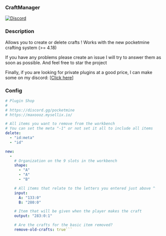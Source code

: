 ### CraftManager

[![Discord](https://img.shields.io/discord/1076553697192071268.svg?label=&logo=discord&logoColor=ffffff&color=7389D8&labelColor=6A7EC2)](https://discord.gg/pocketmine) 

### Description

Allows you to create or delete crafts ! Works with the new pocketmine crafting system (>= 4.18)

If you have any problems please create an issue I will try to answer them as soon as possible. And feel free to star the project

Finally, if you are looking for private plugins at a good price, I can make some on my discord: [[Click here](https://discord.gg/pocketmine)]

### Config

```yaml
# Plugin Shop
#
# https://discord.gg/pocketmine
# https://maxoooz.mysellix.io/

# All items you want to remove from the workbench
# You can set the meta "-1" or not set it all to include all items
delete:
  - "id:meta"
  - "id"

new:
  -
    # Organization on the 9 slots in the workbench
    shape:
      - "A"
      - "A"
      - "B"

    # All items that relate to the letters you entered just above ^
    input:
      A: "133:0"
      B: "280:0"

    # Item that will be given when the player makes the craft
    output: "283:0:1"

    # Are the crafts for the basic item removed?
    remove-old-crafts: true```

    